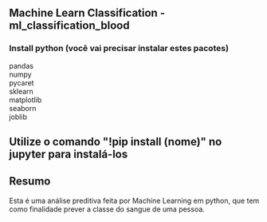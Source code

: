 ## Machine Learn Classification - ml_classification_blood

### Install python (você vai precisar instalar estes pacotes)

pandas <br>
numpy <br>
pycaret <br>
sklearn <br>
matplotlib <br>
seaborn <br>
joblib <br>

## Utilize o comando "!pip install (nome)" no jupyter para instalá-los

## Resumo <br>

Esta é uma análise preditiva feita por Machine Learning em python, que tem <br>
como finalidade prever a classe do sangue de uma pessoa.
